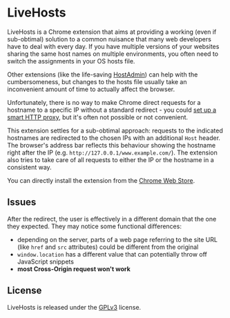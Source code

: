 # LiveHosts

LiveHosts is a Chrome extension that aims at providing a working (even if sub-obtimal) solution to a common nuisance that many web developers have to deal with every day. If you have multiple versions of your websites sharing the same host names on multiple environments, you often need to switch the assignments in your OS hosts file.

Other extensions (like the life-saving [HostAdmin](https://chrome.google.com/webstore/detail/hostadmin-app/mfoaclfeiefiehgaojbmncmefhdnikeg)) can help with the cumbersomeness, but changes to the hosts file usually take an inconvenient amount of time to actually affect the browser.

Unfortunately, there is no way to make Chrome direct requests for a hostname to a specific IP without a standard redirect - you could [set up a smart HTTP proxy](https://superuser.com/a/343632), but it's often not possible or not convenient.

This extension settles for a sub-obtimal approach: requests to the indicated hostnames are redirected to the chosen IPs with an additional `Host` header. The browser's address bar reflects this behaviour showing the hostname right after the IP (e.g. `http://127.0.0.1/www.example.com/`). The extension also tries to take care of all requests to either the IP or the hostname in a consistent way.

You can directly install the extension from the [Chrome Web Store](https://chrome.google.com/webstore/detail/livehosts/nofghomgbilhbjilibckkephmkbkcfen).

## Issues

After the redirect, the user is effectively in a different domain that the one they expected. They may notice some functional differences:

 * depending on the server, parts of a web page referring to the site URL (like `href` and `src` attributes) could be different from the original
 * `window.location` has a different value that can potentially throw off JavaScript snippets
 * **most Cross-Origin request won't work**

## License

LiveHosts is released under the [GPLv3](https://www.gnu.org/licenses/gpl.txt) license.